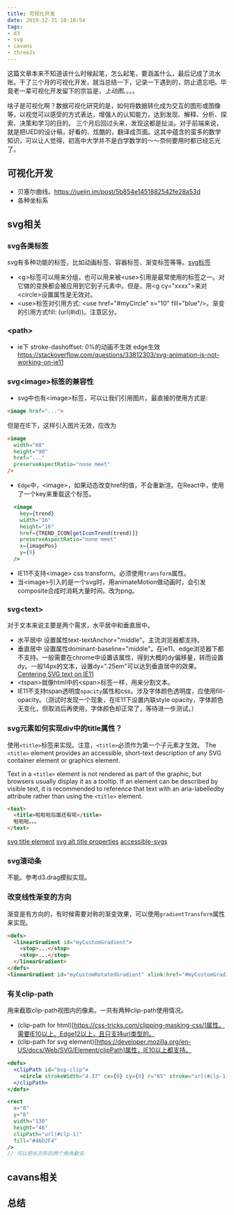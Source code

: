 ```yaml
---
title: 可视化开发
date: 2019-12-31 18:10:54
tags: 
- d3
- svg
- cavans
- threeJs
---
```

这篇文章本来不知道该什么时候起笔，怎么起笔，要涵盖什么，最后记成了流水账。干了三个月的可视化开发，就当总结一下，记录一下遇到的，防止遗忘吧。毕竟老一辈可视化开发留下的宗旨是，*上动图*。。。。
<!--more-->

啥子是可视化啊？数据可视化研究的是，如何将数据转化成为交互的图形或图像等，以视觉可以感受的方式表达，增强人的认知能力，达到发现、解释、分析、探索、决策和学习的目的。
三个月后回过头来，发现这都是扯淡。对于前端来说，就是把UED的设计稿，好看的、炫酷的，翻译成页面。这其中蕴含的蛮多的数学知识，可以让人觉得，初高中大学并不是白学数学的～～奈何要用时都已经忘光了。
## 可视化开发

* 贝塞尔曲线。https://juejin.im/post/5b854e1451882542fe28a53d
* 各种坐标系

## svg相关

### svg各类标签
svg有多种功能的标签，比如动画标签、容器标签、渐变标签等等。[svg标签](https://developer.mozilla.org/en-US/docs/Web/SVG/Element#Container_elements)

* \<g\>标签可以用来分组，也可以用来被\<use\>引用是最常使用的标签之一。对它做的变换都会被应用到它到子元素中。但是，用\<g cy="xxxx"\>来对\<circle\>设置属性是无效对。
* \<use\>标签对引用方式: \<use href="#myCircle" x="10" fill="blue"\/\>。渐变的引用方式fill: \(url(#id)\)。注意区分。

### \<path\>
* ie下  stroke-dashoffset: 0%的动画不生效 edge生效
https://stackoverflow.com/questions/33812303/svg-animation-is-not-working-on-ie11

### svg\<image\>标签的兼容性

* svg中也有\<image\>标签，可以让我们引用图片。最直接的使用方式是:
``` html
<image href="...">
```
但是在IE下，这样引入图片无效，应改为
``` html
<image
  width="60"
  height="90"
  href="..."
  preserveAspectRatio="none meet"
/>
```
* `Edge`中，\<image\>，如果动态改变href的值，不会重新渲。在React中，使用了一个key来重载这个标签。
``` jsx
  <image
    key={trend}
    width="16"
    height="16"
    href={TREND_ICON[getIconTrend(trend)]}
    preserveAspectRatio="none meet"
    x={imagePos}
    y={9}
  />
```

* IE11不支持\<image\> css transform。必须使用`transform`属性。<image transform="translate(xx, yy)">
* 当\<image\>引入的是一个svg时，用animateMotion做动画时，会引发composite合成时消耗大量时间。改为png。


### svg\<text\>
对于文本来说主要是两个需求，水平居中和垂直居中。
* 水平居中 设置属性text-textAnchor="middle"。主流浏览器都支持。
* 垂直居中 设置属性dominant-baseline="middle"。在ie11、edge浏览器下都不支持。一般需要在chrome中设置该属性，得到大概的dy偏移量，转而设置dy。一般14px的文本，设置dy=".25em"可以达到垂直居中的效果。[Centering SVG text on IE11](https://stackoverflow.com/questions/48831606/centering-svg-text-on-ie11-with-text-anchor-middle-and-alignment-baseline-midd)
* \<tspan\>就像html中的\<span\>标签一样，用来分割文本。
* IE11不支持tspan透明度`opacity`属性和css。涉及字体颜色透明度，应使用fill-opacity。（测试时发现一个现象，在IE11下设置内联style opacity，字体颜色无变化，但取消后再使用，字体颜色却正常了，等待进一步测试。）

### svg元素如何实现div中的title属性？
使用`<title>`标签来实现。注意，`<title>`必须作为第一个子元素才生效。
The `<title>` element provides an accessible, short-text description of any SVG container element or graphics element.

Text in a `<title>` element is not rendered as part of the graphic, but browsers usually display it as a tooltip. If an element can be described by visible text, it is recommended to reference that text with an aria-labelledby attribute rather than using the `<title>` element.

``` html
<text>
  <title>啦啦啦后面还有呢</title>
  啦啦啦。。。
</text>
```
[svg title element](https://developer.mozilla.org/en-US/docs/Web/SVG/Element/title)
[svg alt title properties](https://stackoverflow.com/questions/33317207/can-i-use-alt-and-title-properties-within-svg-elements)
[accessible-svgs](https://css-tricks.com/accessible-svgs/)

### svg滚动条
不能。参考d3.drag模拟实现。

### 改变线性渐变的方向
渐变是有方向的，有时候需要对称的渐变效果，可以使用`gradientTransform`属性来实现。
``` html
<defs>
  <linearGradient id="myCustomGradient">
    <stop>...</stop>
    <stop>...</stop>
  </linearGradient>
</defs>
<linearGradient id="myCustomRotatedGradient" xlink:href="#myCustomGradient" gradientTransform="rotate(180, 150, 25)"/>
```

### 有关clip-path
用来截取clip-path视图内的像素。一共有两种clip-path使用情况。
* (clip-path for html)[https://css-tricks.com/clipping-masking-css/]属性。需要IE10以上、Edge12以上，且只支持url类型的。
* (clip-path for svg element)[https://developer.mozilla.org/en-US/docs/Web/SVG/Element/clipPath]属性，IE10以上都支持。

``` jsx
<defs>
  <clipPath id="bsp-clip">
    <circle strokeWidth="4.37" cx={0} cy={0} r="65" stroke="url(#clp-1)" />
  </clipPath>
</defs>

<rect
  x="0"
  y="0"
  width="130"
  height="46"
  clipPath="url(#clp-1)"
  fill="#46D2F4"
/>
// 可以把长方形的两个角角截去
```

## cavans相关


## 总结
